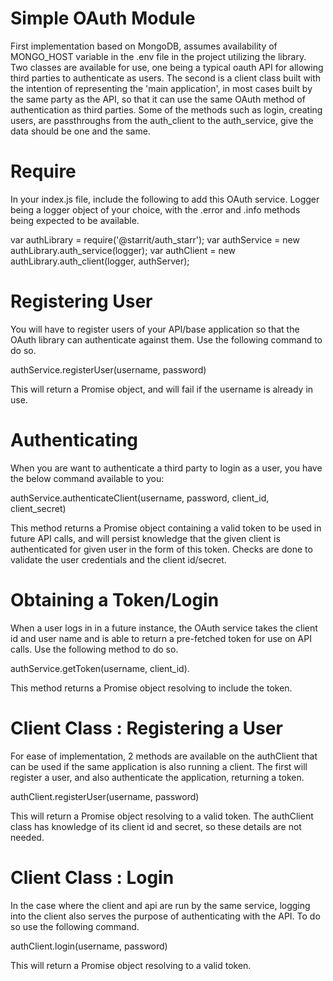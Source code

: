 Simple OAuth Module
====================

First implementation based on MongoDB, assumes availability of MONGO_HOST variable in the .env file in the project utilizing the library.
Two classes are available for use, one being a typical oauth API for allowing third parties to authenticate as users. The
second is a client class built with the intention of representing the 'main application', in most cases built by the same
party as the API, so that it can use the same OAuth method of authentication as third parties.  Some of the methods
such as login, creating users, are passthroughs from the auth_client to the auth_service, give the data should be one and the same.

Require
=====================
In your index.js file, include the following to add this OAuth service.  Logger being a logger object of your choice,
with the .error and .info methods being expected to be available.

var authLibrary = require('@starrit/auth_starr');
var authService = new authLibrary.auth_service(logger);
var authClient = new authLibrary.auth_client(logger, authServer);


Registering User
====================
You will have to register users of your API/base application so that the OAuth library can authenticate against them.
Use the following command to do so.

authService.registerUser(username, password)

This will return a Promise object, and will fail if the username is already in use.

Authenticating
=====================
When you are want to authenticate a third party to login as a user, you have the below command available to you:

authService.authenticateClient(username, password, client_id, client_secret)

This method returns a Promise object containing a valid token to be used in future API calls,
and will persist knowledge that the given client is authenticated for given user in the form of this token.
Checks are done to validate the user credentials and the client id/secret.

Obtaining a Token/Login
=====================
When a user logs in in a future instance, the OAuth service takes the client id and user name and is able to return
a pre-fetched token for use on API calls.  Use the following method to do so.

authService.getToken(username, client_id).

This method returns a Promise object resolving to include the token.

Client Class : Registering a User
=====================
For ease of implementation, 2 methods are available on the authClient that can be used if the same application is
also running a client.  The first will register a user, and also authenticate the application, returning a token.

authClient.registerUser(username, password)

This will return a Promise object resolving to a valid token.  The authClient class has knowledge of its client id
and secret, so these details are not needed.

Client Class : Login
=====================
In the case where the client and api are run by the same service, logging into the client also serves the purpose
of authenticating with the API.  To do so use the following command.

authClient.login(username, password)

This will return a Promise object resolving to a valid token.
